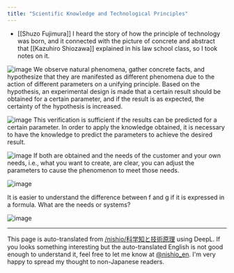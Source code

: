 ```yaml
---
title: "Scientific Knowledge and Technological Principles"
---
```


- [[Shuzo Fujimura]] I heard the story of how the principle of technology was born, and it connected with the picture of concrete and abstract that [[Kazuhiro Shiozawa]] explained in his law school class, so I took notes on it.

![image](https://gyazo.com/45a884668630e22958090243847354c1/thumb/1000)
We observe natural phenomena, gather concrete facts, and hypothesize that they are manifested as different phenomena due to the action of different parameters on a unifying principle.
Based on the hypothesis, an experimental design is made that a certain result should be obtained for a certain parameter, and if the result is as expected, the certainty of the hypothesis is increased.

![image](https://gyazo.com/1042e711d18cae20e2ec3a62c3449854/thumb/1000)
This verification is sufficient if the results can be predicted for a certain parameter. In order to apply the knowledge obtained, it is necessary to have the knowledge to predict the parameters to achieve the desired result.

![image](https://gyazo.com/89da062eb517a2b8509b4e20d1c3a27b/thumb/1000)
If both are obtained and the needs of the customer and your own needs, i.e., what you want to create, are clear, you can adjust the parameters to cause the phenomenon to meet those needs.

![image](https://gyazo.com/0adc5fb8f904c31a3a637365f83ee02a/thumb/1000)

It is easier to understand the difference between f and g if it is expressed in a formula.
What are the needs or systems?

![image](https://gyazo.com/a3ee7485c369bc243e4194edb4f37101/thumb/1000)


---
This page is auto-translated from [/nishio/科学知と技術原理](https://scrapbox.io/nishio/科学知と技術原理) using DeepL. If you looks something interesting but the auto-translated English is not good enough to understand it, feel free to let me know at [@nishio_en](https://twitter.com/nishio_en). I'm very happy to spread my thought to non-Japanese readers.
